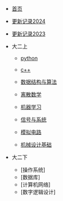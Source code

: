 * [首页]()

* [更新记录2024](md/essay/更新记录2024.md)

* [更新记录2023](md/essay/更新记录2023.md)

* 大二上
    * [python](md/essay/python.md)   

    * [c++](md/essay/c++.md)

    * [数据结构与算法](md/essay/数据结构与算法.md)

    * [离散数学](md/essay/离散数学.md)

    * [机器学习](md/essay/机器学习.md)

    * [信号与系统](md/essay/信号与系统.md)
    
    * [模拟电路](md/essay/模拟电路.md)

    * [机械设计基础](md/essay/机械设计基础.md)

* 大二下
    * [操作系统]
    * [数据库]
    * [计算机网络]
    * [数字逻辑设计]
    
    
<!-- * 以后完成
    * [汇编]md/essay/汇编.md
    * [51单片机]md/essay/51单片机.md
    * [计算机组成原理]
    * [STM32] -->